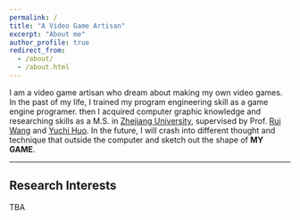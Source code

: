 ```yaml
---
permalink: /
title: "A Video Game Artisan"
excerpt: "About me"
author_profile: true
redirect_from: 
  - /about/
  - /about.html
---
```


I am a video game artisan who dream about making my own video games. In the past of my life, I trained my program engineering skill as a game engine programer. then I acquired computer graphic knowledge and researching skills as a M.S. in [Zhejiang University](https://www.zju.edu.cn/english/), supervised by Prof. [Rui Wang](http://www.cad.zju.edu.cn/home/rwang/) and [Yuchi Huo](https://person.zju.edu.cn/en/yuchihuo). In the future, I will crash into different thought and technique that outside the computer and sketch out the shape of **MY GAME**.

---
## Research Interests
TBA